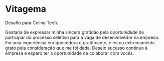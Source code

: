 # Vitagema
Desafio para Colina Tech.

Gostaria de expressar minha sincera gratidão pela oportunidade de participar do processo seletivo para a vaga de desenvolvedor na empresa.
Foi uma experiência enriquecedora e gratificante, e estou extremamente grato pela consideração que me foi dada.
Desejo sucesso contínuo à empresa e espero ter a oportunidade de colaborar com vocês.
